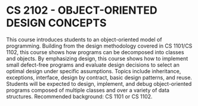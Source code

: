 # CS 2102 - OBJECT-ORIENTED DESIGN CONCEPTS

This course introduces students to an object-oriented model of programming. Building from the design methodology covered in CS 1101/CS 1102, this course shows how programs can be decomposed into classes and objects. By emphasizing design, this course shows how to implement small defect-free programs and evaluate design decisions to select an optimal design under specific assumptions. Topics include inheritance, exceptions, interface, design by contract, basic design patterns, and reuse. Students will be expected to design, implement, and debug object-oriented programs composed of multiple classes and over a variety of data structures. Recommended background: CS 1101 or CS 1102.
